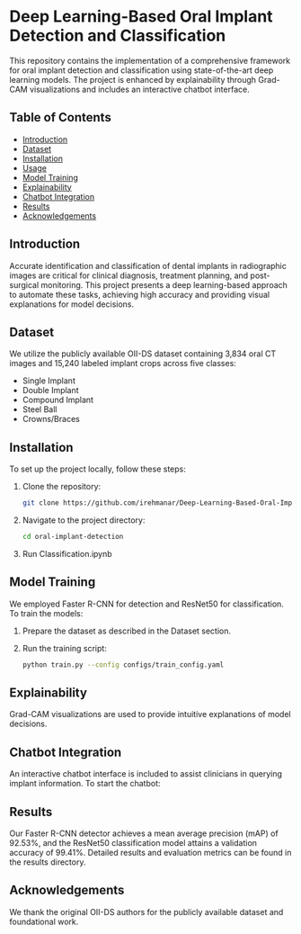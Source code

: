 # Deep Learning-Based Oral Implant Detection and Classification

This repository contains the implementation of a comprehensive framework for oral implant detection and classification using state-of-the-art deep learning models. The project is enhanced by explainability through Grad-CAM visualizations and includes an interactive chatbot interface.

## Table of Contents

- [Introduction](#introduction)
- [Dataset](#dataset)
- [Installation](#installation)
- [Usage](#usage)
- [Model Training](#model-training)
- [Explainability](#explainability)
- [Chatbot Integration](#chatbot-integration)
- [Results](#results)
- [Acknowledgements](#acknowledgements)

## Introduction

Accurate identification and classification of dental implants in radiographic images are critical for clinical diagnosis, treatment planning, and post-surgical monitoring. This project presents a deep learning-based approach to automate these tasks, achieving high accuracy and providing visual explanations for model decisions.

## Dataset

We utilize the publicly available OII-DS dataset containing 3,834 oral CT images and 15,240 labeled implant crops across five classes:
- Single Implant
- Double Implant
- Compound Implant
- Steel Ball
- Crowns/Braces

## Installation

To set up the project locally, follow these steps:

1. Clone the repository:
   ```bash
   git clone https://github.com/irehmanar/Deep-Learning-Based-Oral-Implant-Detection-and-Classification-with-Explainability.git
   ```

2. Navigate to the project directory:
   ```bash
   cd oral-implant-detection
   ```

3. Run Classification.ipynb 

## Model Training

We employed Faster R-CNN for detection and ResNet50 for classification. To train the models:

1. Prepare the dataset as described in the Dataset section.

2. Run the training script:
   ```bash
   python train.py --config configs/train_config.yaml
   ```

## Explainability

Grad-CAM visualizations are used to provide intuitive explanations of model decisions. 

## Chatbot Integration

An interactive chatbot interface is included to assist clinicians in querying implant information. To start the chatbot:


## Results

Our Faster R-CNN detector achieves a mean average precision (mAP) of 92.53%, and the ResNet50 classification model attains a validation accuracy of 99.41%. Detailed results and evaluation metrics can be found in the results directory.

## Acknowledgements

We thank the original OII-DS authors for the publicly available dataset and foundational work.

